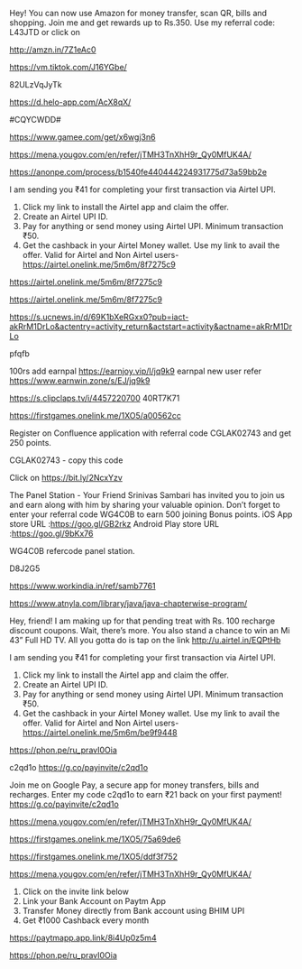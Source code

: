 Hey! You can now use Amazon for money transfer, scan QR, bills and shopping. Join me and get rewards up to Rs.350. Use my referral code: L43JTD or click on

http://amzn.in/7Z1eAc0

https://vm.tiktok.com/J16YGbe/

82ULzVqJyTk


https://d.helo-app.com/AcX8qX/

#CQYCWDD#

https://www.gamee.com/get/x6wgj3n6

https://mena.yougov.com/en/refer/jTMH3TnXhH9r_Qy0MfUK4A/

https://anonpe.com/process/b1540fe440444224931775d73a59bb2e

I am sending you ₹41 for completing your first transaction via Airtel UPI. 
 1. Click my link to install the Airtel app and claim the offer. 
 2. Create an Airtel UPI ID. 
 3. Pay for anything or send money using Airtel UPI. Minimum transaction ₹50. 
 4. Get the cashback in your Airtel Money wallet. 
Use my link to avail the offer. Valid for Airtel and Non Airtel users- https://airtel.onelink.me/5m6m/8f7275c9

https://airtel.onelink.me/5m6m/8f7275c9

https://airtel.onelink.me/5m6m/8f7275c9



https://s.ucnews.in/d/69K1bXeRGxx0?pub=iact-akRrM1DrLo&actentry=activity_return&actstart=activity&actname=akRrM1DrLo

pfqfb




100rs add earnpal https://earnjoy.vip/l/jq9k9
earnpal new user refer https://www.earnwin.zone/s/EJ/jq9k9


https://s.clipclaps.tv/i/4457220700
 40RT7K71


https://firstgames.onelink.me/1XO5/a00562cc

Register on Confluence application with referral code CGLAK02743 and get 250 points. 

CGLAK02743 - copy this code

 Click on https://bit.ly/2NcxYzv



The Panel Station - Your Friend Srinivas Sambari has invited you to join us and earn along with him by sharing your valuable opinion.
Don’t forget to enter your referral code WG4C0B to earn 500 joining Bonus points.
iOS App store URL :https://goo.gl/GB2rkz
Android Play store URL :https://goo.gl/9bKx76

WG4C0B refercode panel station.




D8J2G5

https://www.workindia.in/ref/samb7761

https://www.atnyla.com/library/java/java-chapterwise-program/


Hey, friend! I am making up for that pending treat with Rs. 100 recharge discount coupons.
Wait, there’s more. You also stand a chance to win an Mi 43” Full HD TV. All you gotta do is tap on the link  http://u.airtel.in/EQPtHb

I am sending you ₹41 for completing your first transaction via Airtel UPI. 
 1. Click my link to install the Airtel app and claim the offer. 
 2. Create an Airtel UPI ID. 
 3. Pay for anything or send money using Airtel UPI. Minimum transaction ₹50. 
 4. Get the cashback in your Airtel Money wallet. 
Use my link to avail the offer. Valid for Airtel and Non Airtel users- https://airtel.onelink.me/5m6m/be9f9448


https://phon.pe/ru_pravI0Oia

c2qd1o  https://g.co/payinvite/c2qd1o

Join me on Google Pay, a secure app for money transfers, bills and recharges. Enter my code c2qd1o to earn ₹21 back on your first payment! https://g.co/payinvite/c2qd1o

https://mena.yougov.com/en/refer/jTMH3TnXhH9r_Qy0MfUK4A/

https://firstgames.onelink.me/1XO5/75a69de6

https://firstgames.onelink.me/1XO5/ddf3f752

https://mena.yougov.com/en/refer/jTMH3TnXhH9r_Qy0MfUK4A/


1. Click on the invite link below
2. Link your Bank Account on Paytm App
3. Transfer Money directly from Bank account using BHIM UPI
4. Get ₹1000 Cashback every month

 https://paytmapp.app.link/8i4Up0z5m4

https://phon.pe/ru_pravI0Oia
